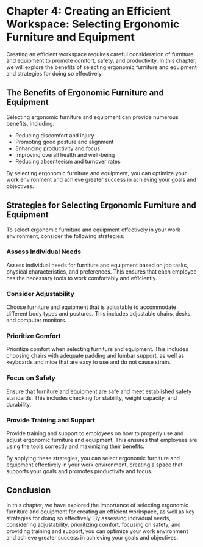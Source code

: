 Chapter 4: Creating an Efficient Workspace: Selecting Ergonomic Furniture and Equipment
=======================================================================================

Creating an efficient workspace requires careful consideration of furniture and equipment to promote comfort, safety, and productivity. In this chapter, we will explore the benefits of selecting ergonomic furniture and equipment and strategies for doing so effectively.

The Benefits of Ergonomic Furniture and Equipment
-------------------------------------------------

Selecting ergonomic furniture and equipment can provide numerous benefits, including:

* Reducing discomfort and injury
* Promoting good posture and alignment
* Enhancing productivity and focus
* Improving overall health and well-being
* Reducing absenteeism and turnover rates

By selecting ergonomic furniture and equipment, you can optimize your work environment and achieve greater success in achieving your goals and objectives.

Strategies for Selecting Ergonomic Furniture and Equipment
----------------------------------------------------------

To select ergonomic furniture and equipment effectively in your work environment, consider the following strategies:

### Assess Individual Needs

Assess individual needs for furniture and equipment based on job tasks, physical characteristics, and preferences. This ensures that each employee has the necessary tools to work comfortably and efficiently.

### Consider Adjustability

Choose furniture and equipment that is adjustable to accommodate different body types and postures. This includes adjustable chairs, desks, and computer monitors.

### Prioritize Comfort

Prioritize comfort when selecting furniture and equipment. This includes choosing chairs with adequate padding and lumbar support, as well as keyboards and mice that are easy to use and do not cause strain.

### Focus on Safety

Ensure that furniture and equipment are safe and meet established safety standards. This includes checking for stability, weight capacity, and durability.

### Provide Training and Support

Provide training and support to employees on how to properly use and adjust ergonomic furniture and equipment. This ensures that employees are using the tools correctly and maximizing their benefits.

By applying these strategies, you can select ergonomic furniture and equipment effectively in your work environment, creating a space that supports your goals and promotes productivity and focus.

Conclusion
----------

In this chapter, we have explored the importance of selecting ergonomic furniture and equipment for creating an efficient workspace, as well as key strategies for doing so effectively. By assessing individual needs, considering adjustability, prioritizing comfort, focusing on safety, and providing training and support, you can optimize your work environment and achieve greater success in achieving your goals and objectives.



